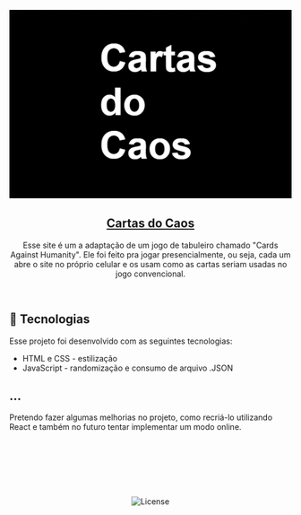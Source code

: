 <p align="center">
  <a href="https://rerigan.vercel.app/Extra/Cartas-do-Caos/index.html" target="_blank"><img src="./assets/cartas.png" alt="Preview do site Cartas do Caos"></a>

</p>
<h2 align="center"> <a href="https://rerigan.vercel.app/Extra/Cartas-do-Caos/index.html" target="_blank">Cartas do Caos</a></h2>

<p align="center">
Esse site é um a adaptação de um jogo de tabuleiro chamado "Cards Against Humanity". Ele foi feito pra jogar presencialmente, ou seja, cada um abre o site no próprio celular e os usam como as cartas seriam usadas no jogo convencional.<br/>
</p>

<br>

## 🚀 Tecnologias

Esse projeto foi desenvolvido com as seguintes tecnologias:

- HTML e CSS - estilização
- JavaScript - randomização e consumo de arquivo .JSON

## ...

Pretendo fazer algumas melhorias no projeto, como recriá-lo utilizando React e também no futuro tentar implementar um modo online.
<br><br><br><br><br><br><br>

<p align="center">
  <img alt="License" src="https://img.shields.io/static/v1?label=license&message=MIT&color=49AA26&labelColor=000000">
</p>
